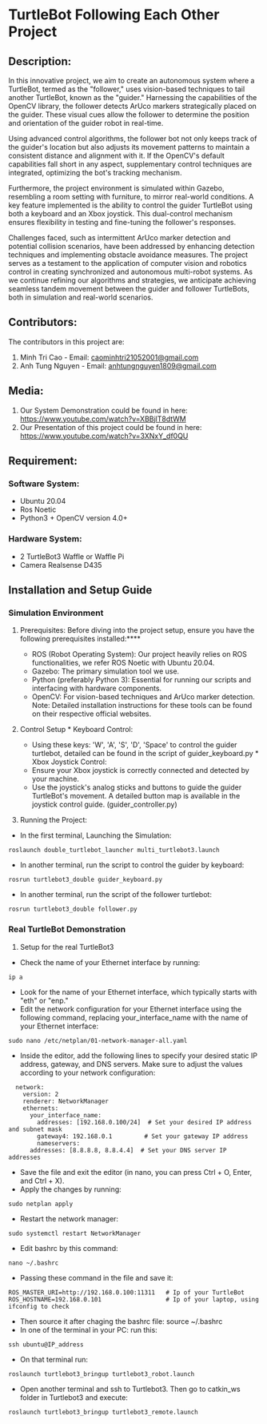 # TurtleBot Following Each Other Project

## Description:
In this innovative project, we aim to create an autonomous system where a TurtleBot, termed as the "follower," uses vision-based techniques to tail another TurtleBot, known as the "guider." Harnessing the capabilities of the OpenCV library, the follower detects ArUco markers strategically placed on the guider. These visual cues allow the follower to determine the position and orientation of the guider robot in real-time.

Using advanced control algorithms, the follower bot not only keeps track of the guider's location but also adjusts its movement patterns to maintain a consistent distance and alignment with it. If the OpenCV's default capabilities fall short in any aspect, supplementary control techniques are integrated, optimizing the bot's tracking mechanism.

Furthermore, the project environment is simulated within Gazebo, resembling a room setting with furniture, to mirror real-world conditions. A key feature implemented is the ability to control the guider TurtleBot using both a keyboard and an Xbox joystick. This dual-control mechanism ensures flexibility in testing and fine-tuning the follower's responses.

Challenges faced, such as intermittent ArUco marker detection and potential collision scenarios, have been addressed by enhancing detection techniques and implementing obstacle avoidance measures. The project serves as a testament to the application of computer vision and robotics control in creating synchronized and autonomous multi-robot systems. As we continue refining our algorithms and strategies, we anticipate achieving seamless tandem movement between the guider and follower TurtleBots, both in simulation and real-world scenarios.

## Contributors:
The contributors in this project are:
1. Minh Tri Cao - Email: caominhtri21052001@gmail.com
2. Anh Tung Nguyen - Email: anhtungnguyen1809@gmail.com

## Media:
1. Our System Demonstration could be found in here: https://www.youtube.com/watch?v=XBBjlT8dtWM
2. Our Presentation of this project could be found in here: https://www.youtube.com/watch?v=3XNxY_df0QU

## Requirement:
### Software System:
*  Ubuntu 20.04
*  Ros Noetic
*  Python3 + OpenCV version 4.0+
### Hardware System:
*  2 TurtleBot3 Waffle or Waffle Pi
*  Camera Realsense D435

## Installation and Setup Guide
### Simulation Environment
  1. Prerequisites:
  Before diving into the project setup, ensure you have the following prerequisites installed:****
     *  ROS (Robot Operating System): Our project heavily relies on ROS functionalities, we refer ROS Noetic with Ubuntu 20.04.
     *  Gazebo: The primary simulation tool we use.
     *  Python (preferably Python 3): Essential for running our scripts and interfacing with hardware components.
     *  OpenCV: For vision-based techniques and ArUco marker detection.
  Note: Detailed installation instructions for these tools can be found on their respective official websites.

  2. Control Setup
    * Keyboard Control:
       *  Using these keys: 'W', 'A', 'S', 'D', 'Space' to control the guider turtlebot, detailed can be found in the script of guider_keyboard.py
    *  Xbox Joystick Control:
      *  Ensure your Xbox joystick is correctly connected and detected by your machine.
      *  Use the joystick's analog sticks and buttons to guide the guider TurtleBot's movement. A detailed button map is available in the joystick control guide. (guider_controller.py)
    
  4. Running the Project:
  *  In the first terminal, Launching the Simulation:
  ```
  roslaunch double_turtlebot_launcher multi_turtlebot3.launch
  ```

  *  In another terminal, run the script to control the guider by keyboard:
  ```
  rosrun turtlebot3_double guider_keyboard.py
  ```

  *  In another terminal, run the script of the follower turtlebot:
  
  ```
  rosrun turtlebot3_double follower.py
  ```

### Real TurtleBot Demonstration
  1. Setup for the real TurtleBot3
  *  Check the name of your Ethernet interface by running:
  ```
  ip a
  ```

  *  Look for the name of your Ethernet interface, which typically starts with "eth" or "enp."
  *  Edit the network configuration for your Ethernet interface using the following command, replacing your_interface_name with the name of your Ethernet interface:
  ```
  sudo nano /etc/netplan/01-network-manager-all.yaml
  ```

  *  Inside the editor, add the following lines to specify your desired static IP address, gateway, and DNS servers. Make sure to adjust the values according to your network configuration:
  ```
  	network:
	  version: 2
	  renderer: NetworkManager
	  ethernets:
	    your_interface_name:
	      addresses: [192.168.0.100/24]  # Set your desired IP address and subnet mask
	      gateway4: 192.168.0.1         # Set your gateway IP address
	      nameservers:
		addresses: [8.8.8.8, 8.8.4.4]  # Set your DNS server IP addresses
  ```

  *  Save the file and exit the editor (in nano, you can press Ctrl + O, Enter, and Ctrl + X).
  *  Apply the changes by running:
  ```
  sudo netplan apply
  ```

  *  Restart the network manager:
  ```
  sudo systemctl restart NetworkManager
  ```

  * Edit bashrc by this command:
  ```
  nano ~/.bashrc
  ```

  * Passing these command in the file and save it:
  ```
  ROS_MASTER_URI=http://192.168.0.100:11311   # Ip of your TurtleBot 
  ROS_HOSTNAME=192.168.0.101                  # Ip of your laptop, using ifconfig to check
  ```

  * Then source it after chaging the bashrc file: source ~/.bashrc
  * In one of the terminal in your PC: run this:
  ```
  ssh ubuntu@IP_address
  ```
	
  * On that terminal run:
  ```
  roslaunch turtlebot3_bringup turtlebot3_robot.launch
  ```
 
 * Open another terminal and ssh to Turtlebot3. Then go to catkin_ws folder in Turtlebot3 and execute: 
  ```
  roslaunch turtlebot3_bringup turtlebot3_remote.launch
  ```


	
